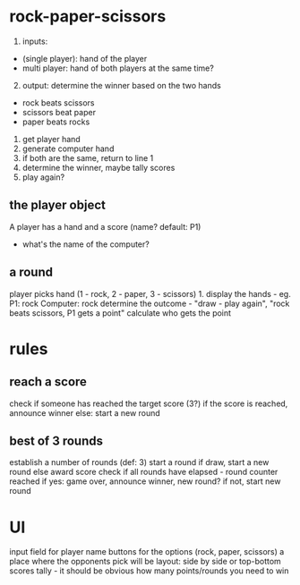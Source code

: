 # rock-paper-scissors

1. inputs: 
- (single player): hand of the player 
- multi player: hand of both players at the same time?
2. output: 
determine the winner based on the two hands
- rock beats scissors
- scissors beat paper
- paper beats rocks

1. get player hand
2. generate computer hand
3. if both are the same, return to line 1
4. determine the winner, maybe tally scores
5. play again? 

## the player object
A player has a hand and a score (name? default: P1)
- what's the name of the computer?

## a round
player picks hand (1 - rock, 2 - paper, 3 - scissors)
1. 
display the hands - eg. P1: rock Computer: rock
determine the outcome - "draw - play again", "rock beats scissors, P1 gets a point"
calculate who gets the point

# rules

## reach a score
check if someone has reached the target score (3?)
if the score is reached, announce winner
else: start a new round

## best of 3 rounds
establish a number of rounds (def: 3)
start a round
if draw, start a new round
else award score
check if all rounds have elapsed - round counter reached
    if yes: game over, announce winner, new round?
    if not, start new round

# UI

input field for player name
buttons for the options (rock, paper, scissors)
a place where the opponents pick will be
layout: side by side or top-bottom
scores tally - it should be obvious how many points/rounds you need to win